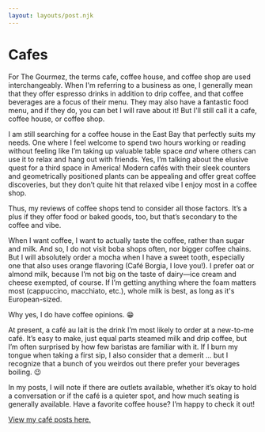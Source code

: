 ```yaml
---
layout: layouts/post.njk
---
```

<h1>Cafes</h1>
For The Gourmez, the terms cafe, coffee house, and coffee shop are used interchangeably. When I'm referring to a business as one, I generally mean that they offer espresso drinks in addition to drip coffee, and that coffee beverages are a focus of their menu. They may also have a fantastic food menu, and if they do, you can bet I will rave about it! But I'll still call it a cafe, coffee house, or coffee shop.

I am still searching for a coffee house in the East Bay that perfectly suits my needs. One where I feel welcome to spend two hours working or reading without feeling like I’m taking up valuable table space _and_ where others can use it to relax and hang out with friends. Yes, I’m talking about the elusive quest for a third space in America! Modern cafés with their sleek counters and geometrically positioned plants can be appealing and offer great coffee discoveries, but they don’t quite hit that relaxed vibe I enjoy most in a coffee shop.

Thus, my reviews of coffee shops tend to consider all those factors. It’s a plus if they offer food or baked goods, too, but that’s secondary to the coffee and vibe.

When I want coffee, I want to actually taste the coffee, rather than sugar and milk. And so, I do not visit boba shops often, nor bigger coffee chains. But I will absolutely order a mocha when I have a sweet tooth, especially one that also uses orange flavoring (Café Borgia, I love you!). I prefer oat or almond milk, because I’m not big on the taste of dairy—ice cream and cheese exempted, of course. If I’m getting anything where the foam matters most (cappuccino, macchiato, etc.), whole milk is best, as long as it's European-sized.

Why yes, I do have coffee opinions. 😁 

At present, a café au lait is the drink I’m most likely to order at a new-to-me café. It’s easy to make, just equal parts steamed milk and drip coffee, but I’m often surprised by how few baristas are familiar with it. If I burn my tongue when taking a first sip, I also consider that a demerit ... but I  recognize that a bunch of you weirdos out there prefer your beverages boiling. 😉

In my posts, I will note if there are outlets available, whether it’s okay to hold a conversation or if the café is a quieter spot, and how much seating is generally available. Have a favorite coffee house? I’m happy to check it out!

[View my café posts here.](https://thegourmez.com/categories/coffeeshops)
